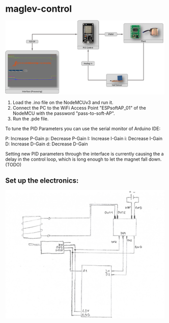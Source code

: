 # maglev-control

<img src="https://github.com/tensarflow/maglev-control/blob/main/maglev.png" data-canonical-src="https://gyazo.com/eb5c5741b6a9a16c692170a41a49c858.png" width="500"/>

1. Load the .ino file on the NodeMCUv3 and run it. 
2. Connect the PC to the WiFi Access Point "ESPsoftAP_01" of the NodeMCU with the password "pass-to-soft-AP".
3. Run the .pde file.

To tune the PID Parameters you can use the serial monitor of Arduino IDE:

P: Increase P-Gain
p: Decrease P-Gain
I: Increase I-Gain
i: Decrease I-Gain
D: Increase D-Gain
d: Decrease D-Gain

Setting new PID parameters through the interface is currently causing the a delay in the control loop, which is long enough to let the magnet fall down. (TODO)

## Set up the electronics:

<img src="https://github.com/tensarflow/maglev-control/blob/main/maglev_electronics.png" data-canonical-src="https://gyazo.com/eb5c5741b6a9a16c692170a41a49c858.png" width="500"/>

